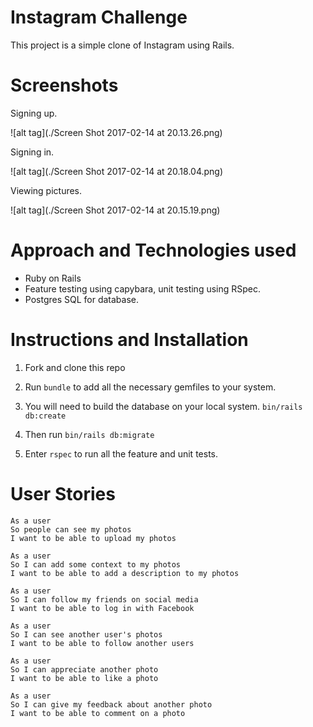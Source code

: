 # Instagram Challenge

This project is a simple clone of Instagram using Rails.

Screenshots
===========

Signing up.

![alt tag](./Screen Shot 2017-02-14 at 20.13.26.png)

Signing in.

![alt tag](./Screen Shot 2017-02-14 at 20.18.04.png)

Viewing pictures.

![alt tag](./Screen Shot 2017-02-14 at 20.15.19.png)

Approach and Technologies used
==============================

* Ruby on Rails
* Feature testing using capybara, unit testing using RSpec.
* Postgres SQL for database.


Instructions and Installation
=============================

1. Fork and clone this repo

2. Run ```bundle``` to add all the necessary gemfiles to your system.

3. You will need to build the database on your local system. ```bin/rails db:create```

4. Then run ```bin/rails db:migrate```

5. Enter ```rspec``` to run all the feature and unit tests.

User Stories
============
```
As a user
So people can see my photos
I want to be able to upload my photos

As a user
So I can add some context to my photos
I want to be able to add a description to my photos

As a user
So I can follow my friends on social media
I want to be able to log in with Facebook

As a user
So I can see another user's photos
I want to be able to follow another users

As a user
So I can appreciate another photo
I want to be able to like a photo

As a user
So I can give my feedback about another photo
I want to be able to comment on a photo

```
